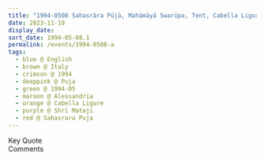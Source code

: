 ```yaml
---
title: "1994-0508 Sahasrāra Pūjā, Mahāmāyā Swarūpa, Tent, Cabella Ligure, Alessandria, Italy"
date: 2023-11-18
display_date: 
sort_date: 1994-05-08.1
permalink: /events/1994-0508-a
tags:
  - blue @ English
  - brown @ Italy
  - crimson @ 1994
  - deeppink @ Puja
  - green @ 1994-05
  - maroon @ Alessandria
  - orange @ Cabella Ligure
  - purple @ Shri Mataji
  - red @ Sahasrara Puja
---
```


<wave-list>
  <list-title color="green" width="75">Key Quote</list-title>
  <list-item color="BlanchedAlmond"  width="200"></list-item>
  <list-item color="Lavender"></list-item>
  <list-item color="BlanchedAlmond"></list-item>
</wave-list>

<br>

<wave-list>
  <list-title color="green" width="75">Comments</list-title>
  <list-item color="BlanchedAlmond"  width="200"></list-item>
  <list-item color="Lavender"></list-item>
  <list-item color="BlanchedAlmond"></list-item>
</wave-list>